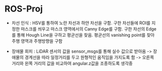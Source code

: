 # ROS-Proj

- 차선 인식 : HSV를 통하여 노란 차선과 하얀 차선을 구함. 구한 차선들에 ROI를 지정한 마스크를 씌우고 마스크 영역에서의 Canny Edge를 구함. 구한 차선의 Edge를 통해 Hough Line을 구하고 평균선을 찾음. 평균선의 vanishing point를 찾아 주행 영역과 주행방향을 구함

- 장애물 회피 : LiDAR 센서의 값을 sensor_msgs를 통해 실수 값으로 받아옴 -> 장애물의 경계선을 따라 일정거리를 두고 원형적인 움직임을 가지도록 함 -> 오른쪽 거리와 왼쪽 거리의 값을 비교하여 angular.z값을 조종하도록 생각중
